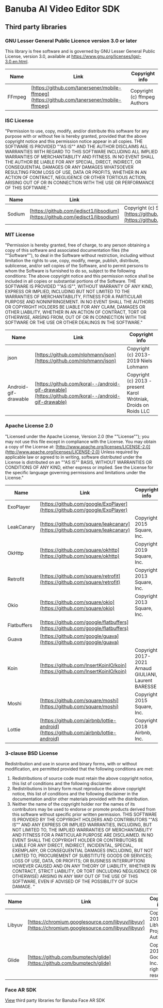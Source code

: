 # Banuba AI Video Editor SDK
## Third party libraries

### **GNU Lesser General Public Licence version 3.0 or later**

This library is free software and is governed by GNU Lesser General Public License, version 3.0, available at https://www.gnu.org/licenses/lgpl-3.0.en.html.

| Name | Link | Copyright info |
| --- | --- | --- |
| FFmpeg | [https://github.com/tanersener/mobile-ffmpeg](https://github.com/tanersener/mobile-ffmpeg) | Copyright (c) ffmpeg Authors |

### **ISC License**

&quot;Permission to use, copy, modify, and/or distribute this software for any purpose with or without fee is hereby granted, provided that the above copyright notice and this permission notice appear in all copies. THE SOFTWARE IS PROVIDED &quot;&quot;AS IS&quot;&quot; AND THE AUTHOR DISCLAIMS ALL WARRANTIES WITH REGARD TO THIS SOFTWARE INCLUDING ALL IMPLIED WARRANTIES OF MERCHANTABILITY AND FITNESS. IN NO EVENT SHALL THE AUTHOR BE LIABLE FOR ANY SPECIAL, DIRECT, INDIRECT, OR CONSEQUENTIAL DAMAGES OR ANY DAMAGES WHATSOEVER RESULTING FROM LOSS OF USE, DATA OR PROFITS, WHETHER IN AN ACTION OF CONTRACT, NEGLIGENCE OR OTHER TORTIOUS ACTION, ARISING OUT OF OR IN CONNECTION WITH THE USE OR PERFORMANCE OF THIS SOFTWARE.&quot;

| Name | Link | Copyright info |
| --- | --- | --- |
| Sodium | [https://github.com/jedisct1/libsodium](https://github.com/jedisct1/libsodium) | Copyright (c) Sodium authors, [https://github.com/jedisct1/libsodium/blob/master/AUTHORS](https://github.com/jedisct1/libsodium/blob/master/AUTHORS) |

### **MIT License**

&quot;Permission is hereby granted, free of charge, to any person obtaining a copy of this software and associated documentation files (the &quot;&quot;Software&quot;&quot;), to deal in the Software without restriction, including without limitation the rights to use, copy, modify, merge, publish, distribute, sublicense, and/or sell copies of the Software, and to permit persons to whom the Software is furnished to do so, subject to the following conditions: The above copyright notice and this permission notice shall be included in all copies or substantial portions of the Software. THE SOFTWARE IS PROVIDED &quot;&quot;AS IS&quot;&quot;, WITHOUT WARRANTY OF ANY KIND, EXPRESS OR IMPLIED, INCLUDING BUT NOT LIMITED TO THE WARRANTIES OF MERCHANTABILITY, FITNESS FOR A PARTICULAR PURPOSE AND NONINFRINGEMENT. IN NO EVENT SHALL THE AUTHORS OR COPYRIGHT HOLDERS BE LIABLE FOR ANY CLAIM, DAMAGES OR OTHER LIABILITY, WHETHER IN AN ACTION OF CONTRACT, TORT OR OTHERWISE, ARISING FROM, OUT OF OR IN CONNECTION WITH THE SOFTWARE OR THE USE OR OTHER DEALINGS IN THE SOFTWARE.&quot;

| Name | Link | Copyright info |
| --- | --- | --- |
| json | [https://github.com/nlohmann/json](https://github.com/nlohmann/json) | Copyright (c) 2013-2019 Niels Lohmann |
| Android-gif-drawable | [https://github.com/koral--/android-gif-drawable](https://github.com/koral--/android-gif-drawable) | Copyright (c) 2013 - present Karol Wrótniak, Droids on Roids LLC |

### **Apache License 2.0**

&quot;Licensed under the Apache License, Version 2.0 (the &quot;&quot;License&quot;&quot;); you may not use this file except in compliance with the License. You may obtain a copy of the License at: [http://www.apache.org/licenses/LICENSE-2.0](http://www.apache.org/licenses/LICENSE-2.0) Unless required by applicable law or agreed to in writing, software distributed under the License is distributed on an &quot;&quot;AS IS&quot;&quot; BASIS, WITHOUT WARRANTIES OR CONDITIONS OF ANY KIND, either express or implied. See the License for the specific language governing permissions and limitations under the License.&quot;

| Name | Link | Copyright info |
| --- | --- | --- |
| ExoPlayer | [https://github.com/google/ExoPlayer](https://github.com/google/ExoPlayer) |  |
| LeakCanary | [https://github.com/square/leakcanary](https://github.com/square/leakcanary) | Copyright 2015 Square, Inc. |
| OkHttp | [https://github.com/square/okhttp](https://github.com/square/okhttp) | Copyright 2019 Square, Inc. |
| Retrofit | [https://github.com/square/retrofit](https://github.com/square/retrofit) | Copyright 2013 Square, Inc. |
| Okio | [https://github.com/square/okio](https://github.com/square/okio) | Copyright 2013 Square, Inc. |
| Flatbuffers | [https://github.com/google/flatbuffers](https://github.com/google/flatbuffers) |  |
| Guava | [https://github.com/google/guava](https://github.com/google/guava) |  |
| Koin | [https://github.com/InsertKoinIO/koin](https://github.com/InsertKoinIO/koin) | Copyright 2017-2021 Arnaud GIULIANI, Laurent BARESSE |
| Moshi | [https://github.com/square/moshi](https://github.com/square/moshi) | Copyright 2015 Square, Inc. |
| Lottie | [https://github.com/airbnb/lottie-android](https://github.com/airbnb/lottie-android) | Copyright 2018 Airbnb, Inc. |

### **3-clause BSD License**

Redistribution and use in source and binary forms, with or without modification, are permitted provided that the following conditions are met:

1. Redistributions of source code must retain the above copyright notice, this list of conditions and the following disclaimer.
2. Redistributions in binary form must reproduce the above copyright notice, this list of conditions and the following disclaimer in the documentation and/or other materials provided with the distribution.
3. Neither the name of the copyright holder nor the names of its contributors may be used to endorse or promote products derived from this software without specific prior written permission. THIS SOFTWARE IS PROVIDED BY THE COPYRIGHT HOLDERS AND CONTRIBUTORS &quot;&quot;AS IS&quot;&quot; AND ANY EXPRESS OR IMPLIED WARRANTIES, INCLUDING, BUT NOT LIMITED TO, THE IMPLIED WARRANTIES OF MERCHANTABILITY AND FITNESS FOR A PARTICULAR PURPOSE ARE DISCLAIMED. IN NO EVENT SHALL THE COPYRIGHT HOLDER OR CONTRIBUTORS BE LIABLE FOR ANY DIRECT, INDIRECT, INCIDENTAL, SPECIAL, EXEMPLARY, OR CONSEQUENTIAL DAMAGES (INCLUDING, BUT NOT LIMITED TO, PROCUREMENT OF SUBSTITUTE GOODS OR SERVICES; LOSS OF USE, DATA, OR PROFITS; OR BUSINESS INTERRUPTION) HOWEVER CAUSED AND ON ANY THEORY OF LIABILITY, WHETHER IN CONTRACT, STRICT LIABILITY, OR TORT (INCLUDING NEGLIGENCE OR OTHERWISE) ARISING IN ANY WAY OUT OF THE USE OF THIS SOFTWARE, EVEN IF ADVISED OF THE POSSIBILITY OF SUCH DAMAGE. &quot;

| Name | Link | Copyright info |
| --- | --- | --- |
| Libyuv | [https://chromium.googlesource.com/libyuv/libyuv](https://chromium.googlesource.com/libyuv/libyuv) | Copyright 2011 The LibYuv Project Authors |
| Glide | [https://github.com/bumptech/glide](https://github.com/bumptech/glide) | Copyright 2014 Google, Inc. All rights reserved. |

### Face AR SDK

[View](https://docs.banuba.com/face-ar-sdk/overview/3rd_licenses) third party libraries for Banuba Face AR SDK
